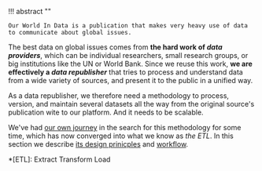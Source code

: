 
!!! abstract ""

    Our World In Data is a publication that makes very heavy use of data to communicate about global issues.

The best data on global issues comes from **the hard work of _data providers_**, which can be individual researchers, small research groups, or big institutions like the UN or World Bank. Since we reuse this work, **we are effectively a _data republisher_** that tries to process and understand data from a wide variety of sources, and present it to the public in a unified way.

As a data republisher, we therefore need a methodology to process, version, and maintain several datasets all the way from the original source's publication wite to our platform. And it needs to be scalable.

We've had [our own journey](our-journey.md) in the search for this methodology for some time, which has now converged into what we know as _the ETL_. In this section we describe [its design prinicples](etl-design.md) and [workflow](workflow/index.md).

*[ETL]: Extract Transform Load